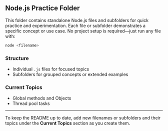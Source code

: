 ## Node.js Practice Folder

This folder contains standalone Node.js files and subfolders for quick practice and experimentation. Each file or subfolder demonstrates a specific concept or use case. No project setup is required—just run any file with:

```bash
node <filename>
```

### Structure
- Individual `.js` files for focused topics
- Subfolders for grouped concepts or extended examples

### Current Topics
- Global methods and Objects
- Thread pool tasks

---
To keep the README up to date, add new filenames or subfolders and their topics under the **Current Topics** section as you create them.
